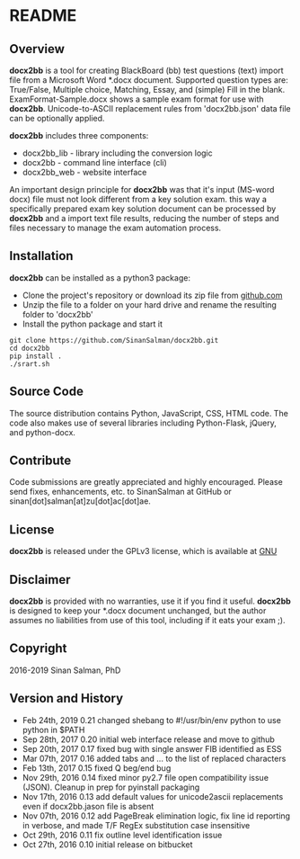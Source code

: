 # README #

## Overview ##
**docx2bb** is a tool for creating BlackBoard (bb) test questions (text) import file from a Microsoft Word \*.docx document. Supported question types are: True/False, Multiple choice, Matching, Essay, and (simple) Fill in the blank. ExamFormat-Sample.docx shows a sample exam format for use with **docx2bb**. Unicode-to-ASCII replacement rules from 'docx2bb.json' data file can be optionally applied.

**docx2bb** includes three components:

*   docx2bb_lib - library including the conversion logic
*   docx2bb     - command line interface (cli)
*   docx2bb_web - website interface

An important design principle for **docx2bb** was that it's input (MS-word docx) file must not look different from a key solution exam. this way a specifically prepared exam key solution document can be processed by **docx2bb** and a import text file results, reducing the number of steps and files necessary to manage the exam automation process.

## Installation ##
**docx2bb** can be installed as a python3 package:

*   Clone the project's repository or download its zip file from [github.com](https://sinansalman.github.io/docx2bb/)
*   Unzip the file to a folder on your hard drive and rename the resulting folder to 'docx2bb'
*   Install the python package and start it

```
git clone https://github.com/SinanSalman/docx2bb.git
cd docx2bb
pip install .
./srart.sh
```

## Source Code ##
The source distribution contains Python, JavaScript, CSS, HTML code. The code also makes use of several libraries including Python-Flask, jQuery, and python-docx.

## Contribute ##
Code submissions are greatly appreciated and highly encouraged. Please send fixes, enhancements, etc. to SinanSalman at GitHub or sinan\[dot\]salman\[at\]zu\[dot\]ac\[dot\]ae.

## License ##
**docx2bb** is released under the GPLv3 license, which is available at [GNU](https://www.gnu.org/licenses/gpl-3.0.en.html)

## Disclaimer ##
**docx2bb** is provided with no warranties, use it if you find it useful. **docx2bb** is designed to keep your \*.docx document unchanged, but the author assumes no liabilities from use of this tool, including if it eats your exam ;).

## Copyright ##
2016-2019 Sinan Salman, PhD

## Version and History ##
*   Feb 24th, 2019	0.21	changed shebang to #!/usr/bin/env python to use python in $PATH 
*   Sep 28th, 2017	0.20	initial web interface release and move to github
*   Sep 20th, 2017  0.17    fixed bug with single answer FIB identified as ESS
*   Mar 07th, 2017	0.16	added tabs and ... to the list of replaced characters
*   Feb 13th, 2017	0.15	fixed Q beg/end bug
*   Nov 29th, 2016	0.14	fixed minor py2.7 file open compatibility issue (JSON). Cleanup in prep for pyinstall packaging
*   Nov 17th, 2016	0.13	add default values for unicode2ascii replacements even if docx2bb.jason file is absent
*   Nov 07th, 2016	0.12	add PageBreak elimination logic, fix line id reporting in verbose, and made T/F RegEx substitution case insensitive
*   Oct 29th, 2016	0.11	fix outline level identification issue
*   Oct 27th, 2016	0.10	initial release on bitbucket
